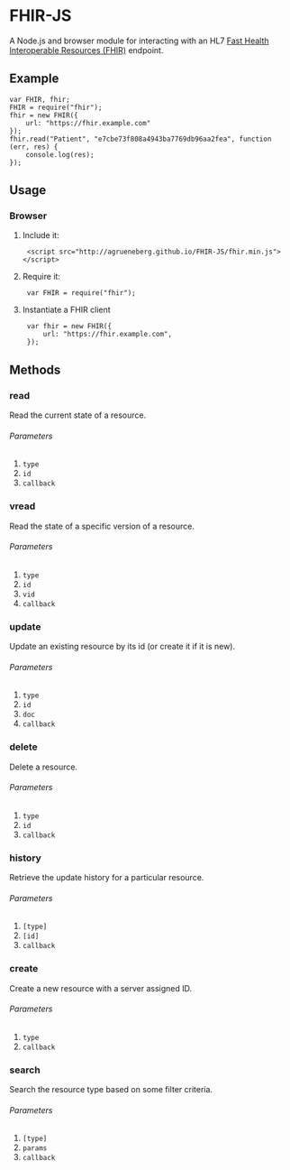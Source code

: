 FHIR-JS
=======

A Node.js and browser module for interacting with an HL7 [Fast Health Interoperable Resources (FHIR)](http://www.hl7.org/implement/standards/FHIR-Develop/) endpoint.

Example
-------

    var FHIR, fhir;
    FHIR = require("fhir");
    fhir = new FHIR({
        url: "https://fhir.example.com"
    });
    fhir.read("Patient", "e7cbe73f808a4943ba7769db96aa2fea", function (err, res) {
        console.log(res);
    });

Usage
-----

### Browser

1. Include it:

        <script src="http://agrueneberg.github.io/FHIR-JS/fhir.min.js"></script>

2. Require it:

        var FHIR = require("fhir");

3. Instantiate a FHIR client

        var fhir = new FHIR({
            url: "https://fhir.example.com",
        });

Methods
-------

### read
Read the current state of a resource.

###### Parameters
1. `type`
2. `id`
3. `callback`

### vread
Read the state of a specific version of a resource.

###### Parameters
1. `type`
2. `id`
3. `vid`
4. `callback`

### update
Update an existing resource by its id (or create it if it is new).

###### Parameters
1. `type`
2. `id`
3. `doc`
4. `callback`

### delete
Delete a resource.

###### Parameters
1. `type`
2. `id`
3. `callback`

### history
Retrieve the update history for a particular resource.

###### Parameters
1. `[type]`
2. `[id]`
3. `callback`

### create
Create a new resource with a server assigned ID.

###### Parameters
1. `type`
2. `callback`

### search
Search the resource type based on some filter criteria.

###### Parameters
1. `[type]`
2. `params`
3. `callback`
